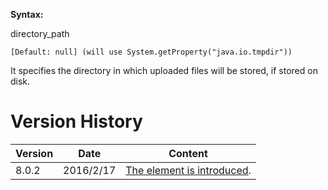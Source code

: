**Syntax:**

<file-repository>directory_path</file-repository>

`[Default: null] (will use System.getProperty("java.io.tmpdir"))`

It specifies the directory in which uploaded files will be stored, if
stored on disk.

# Version History

| Version | Date      | Content                                                               |
|---------|-----------|-----------------------------------------------------------------------|
| 8.0.2   | 2016/2/17 | [The element is introduced](http://tracker.zkoss.org/browse/ZK-3105). |
